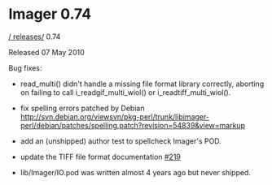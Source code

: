 # Imager 0.74

[ / ](..) [releases/](./) 0.74

Released 07 May 2010

Bug fixes:

 - read_multi() didn't handle a missing file format library correctly, aborting on failing to call i_readgif_multi_wiol() or i_readtiff_multi_wiol().

 - fix spelling errors patched by Debian http://svn.debian.org/viewsvn/pkg-perl/trunk/libimager-perl/debian/patches/spelling.patch?revision=54839&view=markup

 - add an (unshipped) author test to spellcheck Imager's POD.

 - update the TIFF file format documentation [#219](https://github.com/tonycoz/imager/issues/219)

 - lib/Imager/IO.pod was written almost 4 years ago but never shipped.
